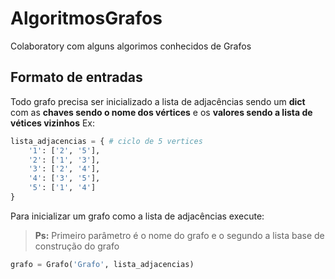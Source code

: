 # AlgoritmosGrafos
Colaboratory com alguns algorimos conhecidos de Grafos

## Formato de entradas
Todo grafo precisa ser inicializado a lista de adjacências sendo um **dict** com as **chaves sendo o nome dos vértices** e os **valores sendo a lista de vétices vizinhos**
Ex:
``` python
lista_adjacencias = { # ciclo de 5 vertices
    '1': ['2', '5'], 
    '2': ['1', '3'], 
    '3': ['2', '4'], 
    '4': ['3', '5'], 
    '5': ['1', '4']
}
```
Para inicializar um grafo como a lista de adjacências execute:
> **Ps:** Primeiro parâmetro é o nome do grafo e o segundo a lista base de construção do grafo
``` python
grafo = Grafo('Grafo', lista_adjacencias)
```
